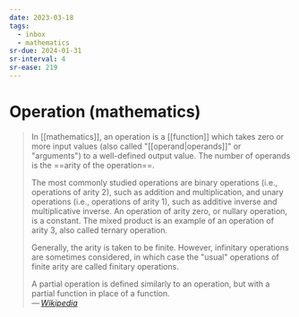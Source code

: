 ```yaml
---
date: 2023-03-18
tags:
  - inbox
  - mathematics
sr-due: 2024-01-31
sr-interval: 4
sr-ease: 219
---
```


# Operation (mathematics)

> In [[mathematics]], an operation is a [[function]] which takes zero or more
> input values (also called "[[operand|operands]]" or "arguments") to a
> well-defined output value. The number of operands is the ==arity of the
> operation==.
>
> The most commonly studied operations are binary operations (i.e., operations
> of arity 2), such as addition and multiplication, and unary operations (i.e.,
> operations of arity 1), such as additive inverse and multiplicative inverse.
> An operation of arity zero, or nullary operation, is a constant. The mixed
> product is an example of an operation of arity 3, also called ternary
> operation.
>
> Generally, the arity is taken to be finite. However, infinitary operations are
> sometimes considered, in which case the "usual" operations of finite arity are
> called finitary operations.
>
> A partial operation is defined similarly to an operation, but with a partial
> function in place of a function.\
> — <cite>[Wikipedia](https://en.wikipedia.org/wiki/Operation_\(mathematics\))</cite>

